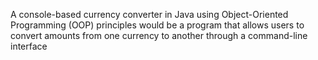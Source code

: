 A console-based currency converter in Java using Object-Oriented Programming (OOP) principles would be a program that allows users to convert amounts from one currency to another through a command-line interface
